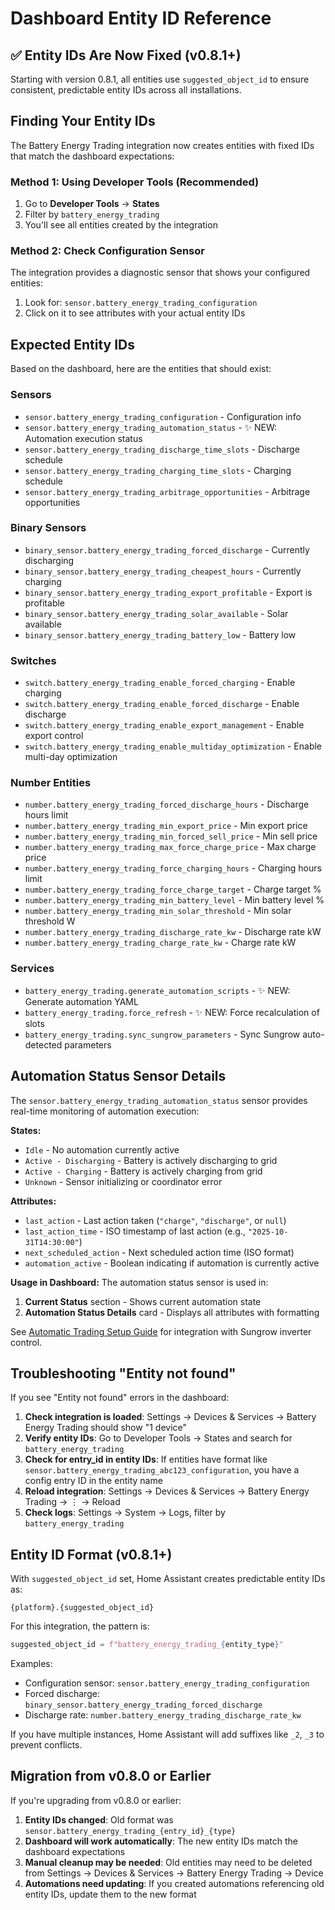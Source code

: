 # Dashboard Entity ID Reference

## ✅ Entity IDs Are Now Fixed (v0.8.1+)

Starting with version 0.8.1, all entities use `suggested_object_id` to ensure consistent, predictable entity IDs across all installations.

## Finding Your Entity IDs

The Battery Energy Trading integration now creates entities with fixed IDs that match the dashboard expectations:

### Method 1: Using Developer Tools (Recommended)

1. Go to **Developer Tools** → **States**
2. Filter by `battery_energy_trading`
3. You'll see all entities created by the integration

### Method 2: Check Configuration Sensor

The integration provides a diagnostic sensor that shows your configured entities:

1. Look for: `sensor.battery_energy_trading_configuration`
2. Click on it to see attributes with your actual entity IDs

## Expected Entity IDs

Based on the dashboard, here are the entities that should exist:

### Sensors
- `sensor.battery_energy_trading_configuration` - Configuration info
- `sensor.battery_energy_trading_automation_status` - ✨ NEW: Automation execution status
- `sensor.battery_energy_trading_discharge_time_slots` - Discharge schedule
- `sensor.battery_energy_trading_charging_time_slots` - Charging schedule
- `sensor.battery_energy_trading_arbitrage_opportunities` - Arbitrage opportunities

### Binary Sensors
- `binary_sensor.battery_energy_trading_forced_discharge` - Currently discharging
- `binary_sensor.battery_energy_trading_cheapest_hours` - Currently charging
- `binary_sensor.battery_energy_trading_export_profitable` - Export is profitable
- `binary_sensor.battery_energy_trading_solar_available` - Solar available
- `binary_sensor.battery_energy_trading_battery_low` - Battery low

### Switches
- `switch.battery_energy_trading_enable_forced_charging` - Enable charging
- `switch.battery_energy_trading_enable_forced_discharge` - Enable discharge
- `switch.battery_energy_trading_enable_export_management` - Enable export control
- `switch.battery_energy_trading_enable_multiday_optimization` - Enable multi-day optimization

### Number Entities
- `number.battery_energy_trading_forced_discharge_hours` - Discharge hours limit
- `number.battery_energy_trading_min_export_price` - Min export price
- `number.battery_energy_trading_min_forced_sell_price` - Min sell price
- `number.battery_energy_trading_max_force_charge_price` - Max charge price
- `number.battery_energy_trading_force_charging_hours` - Charging hours limit
- `number.battery_energy_trading_force_charge_target` - Charge target %
- `number.battery_energy_trading_min_battery_level` - Min battery level %
- `number.battery_energy_trading_min_solar_threshold` - Min solar threshold W
- `number.battery_energy_trading_discharge_rate_kw` - Discharge rate kW
- `number.battery_energy_trading_charge_rate_kw` - Charge rate kW

### Services
- `battery_energy_trading.generate_automation_scripts` - ✨ NEW: Generate automation YAML
- `battery_energy_trading.force_refresh` - ✨ NEW: Force recalculation of slots
- `battery_energy_trading.sync_sungrow_parameters` - Sync Sungrow auto-detected parameters

## Automation Status Sensor Details

The `sensor.battery_energy_trading_automation_status` sensor provides real-time monitoring of automation execution:

**States:**
- `Idle` - No automation currently active
- `Active - Discharging` - Battery is actively discharging to grid
- `Active - Charging` - Battery is actively charging from grid
- `Unknown` - Sensor initializing or coordinator error

**Attributes:**
- `last_action` - Last action taken (`"charge"`, `"discharge"`, or `null`)
- `last_action_time` - ISO timestamp of last action (e.g., `"2025-10-31T14:30:00"`)
- `next_scheduled_action` - Next scheduled action time (ISO format)
- `automation_active` - Boolean indicating if automation is currently active

**Usage in Dashboard:**
The automation status sensor is used in:
1. **Current Status** section - Shows current automation state
2. **Automation Status Details** card - Displays all attributes with formatting

See [Automatic Trading Setup Guide](automatic-trading-setup.md) for integration with Sungrow inverter control.

## Troubleshooting "Entity not found"

If you see "Entity not found" errors in the dashboard:

1. **Check integration is loaded**: Settings → Devices & Services → Battery Energy Trading should show "1 device"
2. **Verify entity IDs**: Go to Developer Tools → States and search for `battery_energy_trading`
3. **Check for entry_id in entity IDs**: If entities have format like `sensor.battery_energy_trading_abc123_configuration`, you have a config entry ID in the entity name
4. **Reload integration**: Settings → Devices & Services → Battery Energy Trading → ⋮ → Reload
5. **Check logs**: Settings → System → Logs, filter by `battery_energy_trading`

## Entity ID Format (v0.8.1+)

With `suggested_object_id` set, Home Assistant creates predictable entity IDs as:
```
{platform}.{suggested_object_id}
```

For this integration, the pattern is:
```python
suggested_object_id = f"battery_energy_trading_{entity_type}"
```

Examples:
- Configuration sensor: `sensor.battery_energy_trading_configuration`
- Forced discharge: `binary_sensor.battery_energy_trading_forced_discharge`
- Discharge rate: `number.battery_energy_trading_discharge_rate_kw`

If you have multiple instances, Home Assistant will add suffixes like `_2`, `_3` to prevent conflicts.

## Migration from v0.8.0 or Earlier

If you're upgrading from v0.8.0 or earlier:

1. **Entity IDs changed**: Old format was `sensor.battery_energy_trading_{entry_id}_{type}`
2. **Dashboard will work automatically**: The new entity IDs match the dashboard expectations
3. **Manual cleanup may be needed**: Old entities may need to be deleted from Settings → Devices & Services → Battery Energy Trading → Device
4. **Automations need updating**: If you created automations referencing old entity IDs, update them to the new format
